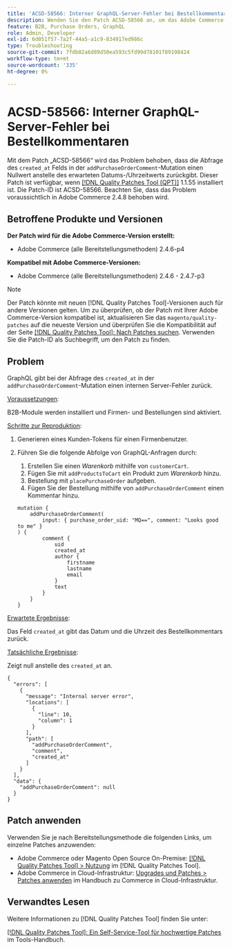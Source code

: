 ```yaml
---
title: 'ACSD-58566: Interner GraphQL-Server-Fehler bei Bestellkommentaren'
description: Wenden Sie den Patch ACSD-58566 an, um das Adobe Commerce-Problem zu beheben, bei dem GraphQL bei der Abfrage des Felds „created_at“ in der Mutation „addPurchaseOrderComment“ einen internen Server-Fehler zurückgibt.
feature: B2B, Purchase Orders, GraphQL
role: Admin, Developer
exl-id: 6d051f57-7a2f-44a5-a1c9-834917ed986c
type: Troubleshooting
source-git-commit: 7fdb02a6d89d50ea593c5fd99d78101f89198424
workflow-type: tm+mt
source-wordcount: '335'
ht-degree: 0%

---
```


# ACSD-58566: Interner GraphQL-Server-Fehler bei Bestellkommentaren

Mit dem Patch „ACSD-58566“ wird das Problem behoben, dass die Abfrage des `created_at` Felds in der `addPurchaseOrderComment`-Mutation einen Nullwert anstelle des erwarteten Datums-/Uhrzeitwerts zurückgibt. Dieser Patch ist verfügbar, wenn [[!DNL Quality Patches Tool (QPT)]](/help/tools/quality-patches-tool/quality-patches-tool-to-self-serve-quality-patches.md) 1.1.55 installiert ist. Die Patch-ID ist ACSD-58566. Beachten Sie, dass das Problem voraussichtlich in Adobe Commerce 2.4.8 behoben wird.

## Betroffene Produkte und Versionen

**Der Patch wird für die Adobe Commerce-Version erstellt:**

* Adobe Commerce (alle Bereitstellungsmethoden) 2.4.6-p4

**Kompatibel mit Adobe Commerce-Versionen:**

* Adobe Commerce (alle Bereitstellungsmethoden) 2.4.6 - 2.4.7-p3

>[!NOTE]
>
>Der Patch könnte mit neuen [!DNL Quality Patches Tool]-Versionen auch für andere Versionen gelten. Um zu überprüfen, ob der Patch mit Ihrer Adobe Commerce-Version kompatibel ist, aktualisieren Sie das `magento/quality-patches` auf die neueste Version und überprüfen Sie die Kompatibilität auf der Seite [[!DNL Quality Patches Tool]: Nach Patches suchen](https://experienceleague.adobe.com/tools/commerce-quality-patches/index.html). Verwenden Sie die Patch-ID als Suchbegriff, um den Patch zu finden.

## Problem

GraphQL gibt bei der Abfrage des `created_at` in der `addPurchaseOrderComment`-Mutation einen internen Server-Fehler zurück.

<u>Voraussetzungen</u>:

B2B-Module werden installiert und Firmen- und Bestellungen sind aktiviert.

<u>Schritte zur Reproduktion</u>:

1. Generieren eines Kunden-Tokens für einen Firmenbenutzer.
1. Führen Sie die folgende Abfolge von GraphQL-Anfragen durch:
   1. Erstellen Sie einen *Warenkorb* mithilfe von `customerCart`.
   1. Fügen Sie mit `addProductsToCart` ein Produkt zum *Warenkorb* hinzu.
   1. Bestellung mit `placePurchaseOrder` aufgeben.
   1. Fügen Sie der Bestellung mithilfe von `addPurchaseOrderComment` einen Kommentar hinzu.

   ```
   mutation {
       addPurchaseOrderComment(
           input: { purchase_order_uid: "MQ==", comment: "Looks good to me" }
   ) {
           comment {
               uid
               created_at
               author {
                   firstname
                   lastname
                   email
               }
               text
           }
       }
   }
   ```

<u>Erwartete Ergebnisse</u>:

Das Feld `created_at` gibt das Datum und die Uhrzeit des Bestellkommentars zurück.

<u>Tatsächliche Ergebnisse</u>:

Zeigt null anstelle des `created_at` an.

```
{
  "errors": [
    {
      "message": "Internal server error",
      "locations": [
        {
          "line": 10,
          "column": 1
        }
      ],
      "path": [
        "addPurchaseOrderComment",
        "comment",
        "created_at"
      ]
    }
  ],
  "data": {
    "addPurchaseOrderComment": null
  }
}
```

## Patch anwenden

Verwenden Sie je nach Bereitstellungsmethode die folgenden Links, um einzelne Patches anzuwenden:

* Adobe Commerce oder Magento Open Source On-Premise: [[!DNL Quality Patches Tool] > Nutzung](/help/tools/quality-patches-tool/usage.md) im [!DNL Quality Patches Tool].
* Adobe Commerce in Cloud-Infrastruktur: [Upgrades und Patches > Patches anwenden](https://experienceleague.adobe.com/docs/commerce-cloud-service/user-guide/develop/upgrade/apply-patches.html) im Handbuch zu Commerce in Cloud-Infrastruktur.

## Verwandtes Lesen

Weitere Informationen zu [!DNL Quality Patches Tool] finden Sie unter:

[[!DNL Quality Patches Tool]: Ein Self-Service-Tool für hochwertige Patches](/help/tools/quality-patches-tool/quality-patches-tool-to-self-serve-quality-patches.md) im Tools-Handbuch.
